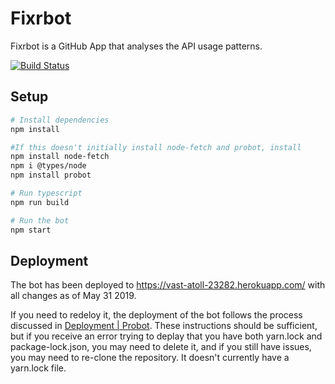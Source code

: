 # Fixrbot
Fixrbot is a GitHub App that analyses the API usage patterns.

[![Build Status](https://travis-ci.org/cuplv/Fixrbot.svg?branch=master)](https://travis-ci.org/cuplv/Fixrbot)

## Setup

```sh
# Install dependencies
npm install

#If this doesn't initially install node-fetch and probot, install
npm install node-fetch
npm i @types/node
npm install probot

# Run typescript
npm run build

# Run the bot
npm start
```
## Deployment
The bot has been deployed to  https://vast-atoll-23282.herokuapp.com/ with all changes as of May 31 2019.

If you need to redeloy it, the deployment of the bot follows the process discussed in [Deployment | Probot](https://probot.github.io/docs/deployment/).
These instructions should be sufficient, but if you receive an error trying to deplay that you have both yarn.lock and package-lock.json, you may need to delete it, and if you still have issues, you may need to re-clone the repository. It doesn't currently have a yarn.lock file.
